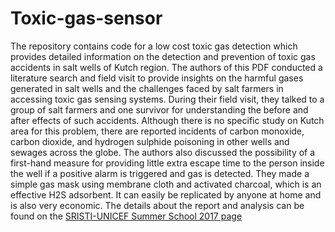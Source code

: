 # Toxic-gas-sensor

The repository contains code for a low cost toxic gas detection which provides detailed information on the detection and prevention of toxic gas accidents in salt wells of Kutch region. The authors of this PDF conducted a literature search and field visit to provide insights on the harmful gases generated in salt wells and the challenges faced by salt farmers in accessing toxic gas sensing systems. During their field visit, they talked to a group of salt farmers and one survivor for understanding the before and after effects of such accidents. 
Although there is no specific study on Kutch area for this problem, there are reported incidents of carbon monoxide, carbon dioxide, and hydrogen sulphide poisoning in other wells and sewages across the globe. The authors also discussed the possibility of a first-hand measure for providing little extra escape time to the person inside the well if a positive alarm is triggered and gas is detected. They made a simple gas mask using membrane cloth and activated charcoal, which is an effective H2S adsorbent. It can easily be replicated by anyone at home and is also very economic.
The details about the report and analysis can be found on the [SRISTI-UNICEF Summer School 2017 page](https://www.ss.sristi.org/post/detection-and-prevention-of-toxic-gas-accidents-in-salt-wells-of-kutch-region)
